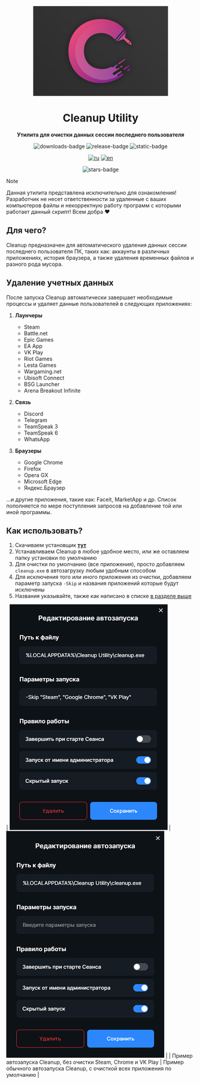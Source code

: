 <div align="center">

<img width="360" height="240" src="./assets/Cleanup Card.jpg">

# Cleanup Utility

**Утилита для очистки данных сессии последнего пользователя**


![downloads-badge](https://img.shields.io/github/downloads/cor3jz/PS-Cleanup/total?color=blue)
![release-badge](https://img.shields.io/github/v/release/cor3jz/PS-Cleanup?color=green&display_name=release)
![static-badge](https://img.shields.io/badge/PowerShell-blue)


[![ru](https://img.shields.io/badge/lang-ru-blue)](./README.md)
[![en](https://img.shields.io/badge/lang-en-red)](./README.en.md)

![stars-badge](https://img.shields.io/github/stars/cor3jz/PS-Cleanup)

</div>

> [!NOTE]  
> Данная утилита представлена исключительно для ознакомления! Разработчик не несет ответственности за удаленные с ваших компьютеров файлы и некорректную работу программ с которыми работает данный скрипт! Всем добра :heart:

## Для чего?

Cleanup предназначен для автоматического удаления данных сессии последнего пользователя ПК, таких как: аккаунты в различных приложениях, история браузера, а также удаления временных файлов и разного рода мусора.

## Удаление учетных данных

После запуска Cleanup автоматически завершает необходимые процессы и удаляет данные пользователей в следующих приложениях:  

1. **Лаунчеры**
    - Steam
    - Battle.net
    - Epic Games
    - EA App
    - VK Play
    - Riot Games
    - Lesta Games
    - Wargaming.net
    - Ubisoft Connect
    - BSG Launcher
    - Arena Breakout Infinite

2. **Связь**
    - Discord
    - Telegram
    - TeamSpeak 3
    - TeamSpeak 6
    - WhatsApp

3. **Браузеры**
    - Google Chrome
    - Firefox
    - Opera GX
    - Microsoft Edge
    - Яндекс.Браузер

...и другие приложения, такие как: Faceit, MarketApp и др. Список пополняется по мере поступления запросов на добавление той или иной программы.


## Как использовать?

1. Скачиваем установщик **[тут](https://github.com/cor3jz/PS-Cleanup/releases/latest)**
2. Устанавливаем Cleanup в любое удобное место, или же оставляем папку установки по умолчанию
3. Для очистки по умолчанию (все приложения), просто добавляем `cleanup.exe` в автозагрузку любым удобным способом
4. Для исключения того или иного приложения из очистки, добавляем параметр запуска `-Skip` и названия приложений которые будут исключены
5. Названия указывайте, также как написано в списке [в разделе выше](#удаление-учетных-данных)


| ![Пример1](/assets/smartshell_example_1.png) | ![Пример2](/assets/smartshell_example_2.png) |
| Пример автозапуска Cleanup, без очистки Steam, Chrome и VK Play | Пример обычного автозапуска Cleanup, с очисткой всех приложения по умолчанию |